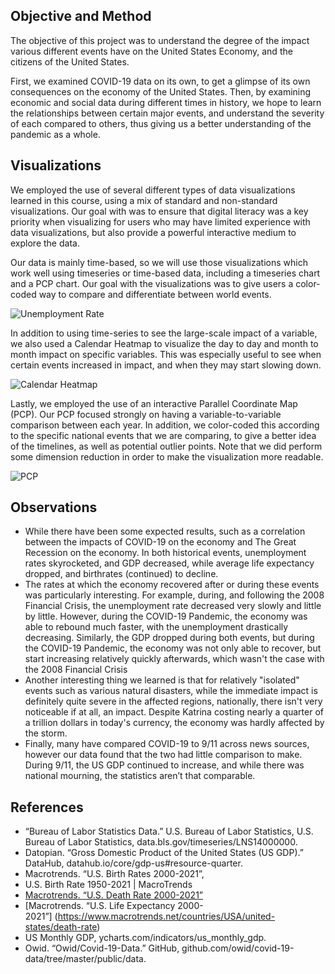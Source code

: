 ## Objective and Method

The objective of this project was to understand the degree of the impact various different events have on the United States Economy, and the citizens of the United States.

First, we examined COVID-19 data on its own, to get a glimpse of its own consequences on the economy of the United States. Then, by examining economic and social data during different times in history, we hope to learn the relationships between certain major events, and understand the severity of each compared to others, thus giving us a better understanding of the pandemic as a whole.

## Visualizations

We employed the use of several different types of data visualizations learned in this course, using a mix of standard and non-standard visualizations. Our goal with was to ensure that digital literacy was a key priority when visualizing for users who may have limited experience with data visualizations, but also provide a powerful interactive medium to explore the data.

Our data is mainly time-based, so we will use those visualizations which work well using timeseries or time-based data, including a timeseries chart and a PCP chart. Our goal with the visualizations was to give users a color-coded way to compare and differentiate between world events.

![Unemployment Rate](/images/projects/century_events_dashboard_1.png)

In addition to using time-series to see the large-scale impact of a variable, we also used a Calendar Heatmap to visualize the day to day and month to month impact on specific variables. This was especially useful to see when certain events increased in impact, and when they may start slowing down.

![Calendar Heatmap](/images/projects/century_events_dashboard_2.png)

Lastly, we employed the use of an interactive Parallel Coordinate Map (PCP). Our PCP focused strongly on having a variable-to-variable comparison between each year. In addition, we color-coded this according to the specific national events that we are comparing, to give a better idea of the timelines, as well as potential outlier points. Note that we did perform some dimension reduction in order to make the visualization more readable.

![PCP](/images/projects/century_events_dashboard_3.png)

## Observations

-   While there have been some expected results, such as a correlation between the impacts of COVID-19 on the economy and The Great Recession on the economy. In both historical events, unemployment rates skyrocketed, and GDP decreased, while average life expectancy dropped, and birthrates (continued) to decline.
-   The rates at which the economy recovered after or during these events was particularly interesting. For example, during, and following the 2008 Financial Crisis, the unemployment rate decreased very slowly and little by little. However, during the COVID-19 Pandemic, the economy was able to rebound much faster, with the unemployment drastically decreasing. Similarly, the GDP dropped during both events, but during the COVID-19 Pandemic, the economy was not only able to recover, but start increasing relatively quickly afterwards, which wasn't the case with the 2008 Financial Crisis
-   Another interesting thing we learned is that for relatively "isolated" events such as various natural disasters, while the immediate impact is definitely quite severe in the affected regions, nationally, there isn't very noticeable if at all, an impact. Despite Katrina costing nearly a quarter of a trillion dollars in today's currency, the economy was hardly affected by the storm.
-   Finally, many have compared COVID-19 to 9/11 across news sources, however our data found that the two had little comparison to make. During 9/11, the US GDP continued to increase, and while there was national mourning, the statistics aren’t that comparable.

## References

-   “Bureau of Labor Statistics Data.” U.S. Bureau of Labor Statistics, U.S. Bureau of Labor Statistics, data.bls.gov/timeseries/LNS14000000.
-   Datopian. “Gross Domestic Product of the United States (US GDP).” DataHub, datahub.io/core/gdp-us#resource-quarter.
-   Macrotrends. “U.S. Birth Rates 2000-2021”,
-   U.S. Birth Rate 1950-2021 | MacroTrends
-   [Macrotrends. “U.S. Death Rate 2000-2021”](https://www.macrotrends.net/countries/USA/united-states/birth-rate)
-   [Macrotrends. “U.S. Life Expectancy 2000-2021”] (https://www.macrotrends.net/countries/USA/united-states/death-rate)
-   US Monthly GDP, ycharts.com/indicators/us_monthly_gdp.
-   Owid. “Owid/Covid-19-Data.” GitHub, github.com/owid/covid-19-data/tree/master/public/data.
